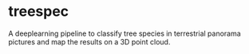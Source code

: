 # treespec
A deeplearning pipeline to classify tree species in terrestrial panorama pictures and map the results on a 3D point cloud.
